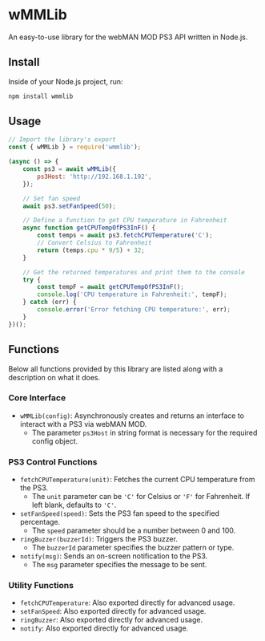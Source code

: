 # wMMLib

An easy-to-use library for the webMAN MOD PS3 API written in Node.js.

## Install

Inside of your Node.js project, run:

```bash
npm install wmmlib
```

## Usage

```js
// Import the library's export
const { wMMLib } = require('wmmlib');

(async () => {
    const ps3 = await wMMLib({
        ps3Host: 'http://192.168.1.192',
    });

    // Set fan speed
    await ps3.setFanSpeed(50);

    // Define a function to get CPU temperature in Fahrenheit
    async function getCPUTempOfPS3InF() {
        const temps = await ps3.fetchCPUTemperature('C');
        // Convert Celsius to Fahrenheit
        return (temps.cpu * 9/5) + 32;
    }

    // Get the returned temperatures and print them to the console
    try {
        const tempF = await getCPUTempOfPS3InF();
        console.log('CPU temperature in Fahrenheit:', tempF);
    } catch (err) {
        console.error('Error fetching CPU temperature:', err);
    }
})();
```

## Functions

Below all functions provided by this library are listed along with a description on what it does.

### Core Interface

- `wMMLib(config)`: Asynchronously creates and returns an interface to interact with a PS3 via webMAN MOD.
  - The parameter `ps3Host` in string format is necessary for the required config object.

### PS3 Control Functions

- `fetchCPUTemperature(unit)`: Fetches the current CPU temperature from the PS3.
  - The `unit` parameter can be `'C'` for Celsius or `'F'` for Fahrenheit. If left blank, defaults to `'C'`.
- `setFanSpeed(speed)`: Sets the PS3 fan speed to the specified percentage.
  - The `speed` parameter should be a number between 0 and 100.
- `ringBuzzer(buzzerId)`: Triggers the PS3 buzzer.
  - The `buzzerId` parameter specifies the buzzer pattern or type.
- `notify(msg)`: Sends an on-screen notification to the PS3.
  - The `msg` parameter specifies the message to be sent.

### Utility Functions

- `fetchCPUTemperature`: Also exported directly for advanced usage.
- `setFanSpeed`: Also exported directly for advanced usage.
- `ringBuzzer`: Also exported directly for advanced usage.
- `notify`: Also exported directly for advanced usage.
